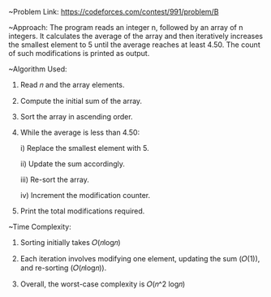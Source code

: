~Problem Link: https://codeforces.com/contest/991/problem/B

~Approach: The program reads an integer n, followed by an array of n integers. It calculates the average of the array and then iteratively increases the smallest element to 5 until the average reaches at least 4.50. The count of such modifications is printed as output.

~Algorithm Used:

1. Read 𝑛 and the array elements.

2. Compute the initial sum of the array.

3. Sort the array in ascending order.

4. While the average is less than 4.50:

   i) Replace the smallest element with 5.

   ii) Update the sum accordingly.

   iii) Re-sort the array.

   iv) Increment the modification counter.

6. Print the total modifications required.

~Time Complexity:

1. Sorting initially takes 𝑂(𝑛log𝑛)

2. Each iteration involves modifying one element, updating the sum (𝑂(1)), and re-sorting (𝑂(𝑛log𝑛)).

3. Overall, the worst-case complexity is 𝑂(𝑛^2 log𝑛)
